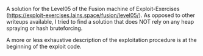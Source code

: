 A solution for the Level05 of the Fusion machine of Exploit-Exercises (https://exploit-exercises.lains.space/fusion/level05/).
As opposed to other writeups available, I tried to find a solution that does NOT rely on any heap spraying or hash bruteforcing.

A more or less exhaustive description of the exploitation procedure is at the beginning of the exploit code.
